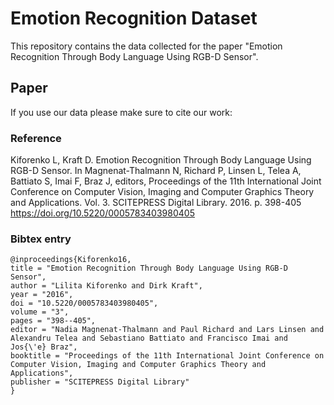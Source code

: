 # Emotion Recognition Dataset

This repository contains the data collected for the paper "Emotion Recognition Through Body Language Using RGB-D Sensor".

## Paper
If you use our data please make sure to cite our work:

### Reference
Kiforenko L, Kraft D. Emotion Recognition Through Body Language Using RGB-D Sensor. In Magnenat-Thalmann N, Richard P, Linsen L, Telea A, Battiato S, Imai F, Braz J, editors, Proceedings of the 11th International Joint Conference on Computer Vision, Imaging and Computer Graphics Theory and Applications. Vol. 3. SCITEPRESS Digital Library. 2016. p. 398-405 https://doi.org/10.5220/0005783403980405

### Bibtex entry
```
@inproceedings{Kiforenko16,
title = "Emotion Recognition Through Body Language Using RGB-D Sensor",
author = "Lilita Kiforenko and Dirk Kraft",
year = "2016",
doi = "10.5220/0005783403980405",
volume = "3",
pages = "398--405",
editor = "Nadia Magnenat-Thalmann and Paul Richard and Lars Linsen and Alexandru Telea and Sebastiano Battiato and Francisco Imai and Jos{\'e} Braz",
booktitle = "Proceedings of the 11th International Joint Conference on Computer Vision, Imaging and Computer Graphics Theory and Applications",
publisher = "SCITEPRESS Digital Library"
}
```
